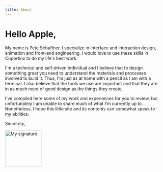 ```yaml
---
title: About
---
```


# Hello Apple,

My name is Pete Schaffner. I specialize in interface and interaction design,
animation and front-end engineering. I would love to use these skills in
Cupertino to do my life's best work.

I'm a technical and self-driven individual and I believe that to design
something great you need to understand the materials and processes involved to
build it.  Thus, I'm just as at home with a pencil as I am with a terminal. I
also believe that the tools we use are important and that they are in as much
need of good design as the things they create.

I've compiled here some of my work and experiences for you to review, but
unfortunately I am unable to share much of what I'm currently up to.
Nonetheless, I hope this little site and its contents can somewhat speak to my
abilities.

Sincerely,

<img src="{{ rootPath }}img/signature.png" alt="My signature" width="118">
